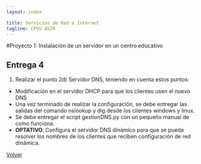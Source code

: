 ```yaml
---
layout: index

title: Servicios de Red e Internet
tagline: CFGS ASIR
---
```

#Proyecto 1: Instalación de un servidor en un centro educativo
## Entrega 4

1) Realizar el punto 2d) Servidor DNS, teniendo en cuenta estos puntos:

* Modificación en el servidor DHCP para que los clientes usen el nuevo DNS
* Una vez terminado de realizar la configuración, se debe entregar las salidas del comando nslookup y dig desde los clientes windows y linux.
* Se debe entregar el script gestionDNS.py con un pequeño manual de como funciona.
* **OPTATIVO**: Configura el servidor DNS dinámico para que se pueda resolver los nombres de los clientes que reciben configuración de red dinámica.

[Volver](index)
